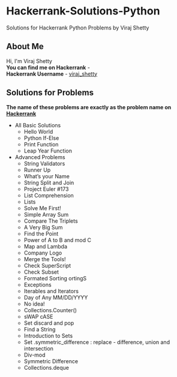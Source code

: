 # Hackerrank-Solutions-Python
Solutions for Hackerrank Python Problems by Viraj Shetty

## About Me
Hi, I'm Viraj Shetty  
**You can find me on Hackerrank** -   
**Hackerrank Username** - [viraj_shetty](https://www.hackerrank.com/viraj_shetty?hr_r=1)

## Solutions for Problems
**The name of these problems are exactly as the problem name on [Hackerrank](https://www.hackerrank.com/domains/python)**
- All Basic Solutions
  - Hello World
  - Python If-Else
  - Print Function
  - Leap Year Function
- Advanced Problems
  - String Validators
  - Runner Up
  - What’s your Name
  - String Split and Join
  - Project Euler #173
  - List Comprehension
  - Lists
  - Solve Me First!
  - Simple Array Sum
  - Compare The Triplets
  - A Very Big Sum
  - Find the Point
  - Power of A to B and mod C
  - Map and Lambda
  - Company Logo
  - Merge the Tools!
  - Check SuperScript
  - Check Subset
  - Formated Sorting ortingS
  - Exceptions
  - Iterables and Iterators
  - Day of Any MM/DD/YYYY
  - No idea!
  - Collections.Counter()
  - sWAP cASE
  - Set discard and pop
  - Find a String
  - Introduction to Sets
  - Set .symmetric_difference : replace - difference, union and intersection
  - Div-mod
  - Symmetric Difference
  - Collections.deque
